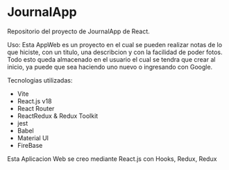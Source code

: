 
# JournalApp

Repositorio del proyecto de JournalApp de React.




Uso:
Esta AppWeb es un proyecto en el cual se pueden realizar notas de lo que hiciste, con un titulo, una describcion y con la facilidad de poder fotos. 
Todo esto queda almacenado en el usuario el cual se tendra que crear al inicio, ya puede que sea haciendo uno nuevo o ingresando con Google.

Tecnologias utilizadas: 

- Vite
- React.js v18
- React Router
- ReactRedux & Redux Toolkit
- jest
- Babel
- Material UI
- FireBase

Esta Aplicacion Web se creo mediante React.js con Hooks, Redux, Redux













